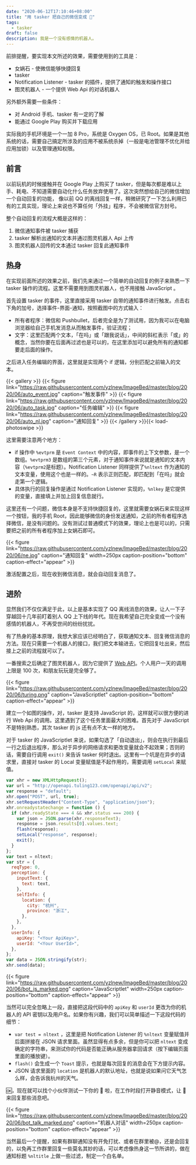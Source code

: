 ```yaml
---
date: "2020-06-12T17:10:46+08:00"
title: "用 tasker 把自己的微信变成 🤖"
tags:
  - tasker
draft: false
description: 我是一个没有感情的机器人。
---
```


前排提醒，要实现本文所述的效果，需要使用到的工具是：

- 女娲石 - 使微信能够快捷回复
- tasker
- Notification Listener - tasker 的插件，提供了通知的触发和操作接口
- 图灵机器人 - 一个提供 Web Api 的对话机器人

另外额外需要一些条件：

- 对 Android 手机、tasker 有一定的了解
- 能通过 Google Play 购买并下载应用

实际我的手机环境是一个一加 8 Pro，系统是 Oxygen OS，已 Root。如果是其他系统的话，需要自己搞定所涉及的应用不被系统杀掉（一般是电池管理不优化并给应用加锁）以及管理通知权限。

## 前言

以前玩机的时候接触并在 Google Play 上购买了 tasker，但是每次都是难以上手、耗电、不知道需要自动化什么任务放弃使用了。这次突然想给自己的微信增加一个自动回复的功能， 像以前 QQ 的离线回复一样，稍微研究了一下怎么利用已有的工具实现，理论上来说也不算任何「外挂」程序，不会被微信官方封号。

整个自动回复的流程大概是这样的：

1. 微信通知事件被 tasker 捕获
2. tasker 解析出通知的文本并通过图灵机器人 Api 上传
3. 图灵机器人回传的文本通过 tasker 回复此通知事件

## 热身

在实现前面所述的效果之前，我们先来通过一个简单的自动回复的例子来熟悉一下 tasker 操作的流程。这里不需要用到图灵机器人，也不用接触 JavaScript 。

首先设置 tasker 的事件，这里直接采用 tasker 自带的通知事件进行触发。点击右下角的加号，选择事件-界面-通知，按照截图中的方式输入：

- 所有者程序：微信和 Pushbullet，后者完全是为了测试用，因为我可以在电脑浏览器给自己手机发消息从而触发事件，验证流程；
- 文字：这里匹配两个文本，「在吗」或「跟我说话」，中间的斜杠表示「或」的概念，当然你要在后面再过滤也是可以的，在这里添加可以避免所有的通知都要走后面的操作。

之后进入任务编辑的界面，这里就是实现两个 if 逻辑，分别匹配之前输入的文本。

{{< gallery >}}
{{< figure link="https://raw.githubusercontent.com/yzlnew/ImageBed/master/blog/2020/06/auto_event.jpg" caption="触发事件" >}}
{{< figure link="https://raw.githubusercontent.com/yzlnew/ImageBed/master/blog/2020/06/auto_task.jpg" caption="任务编辑" >}}
{{< figure link="https://raw.githubusercontent.com/yzlnew/ImageBed/master/blog/2020/06/auto_nl.jpg" caption="通知回复" >}}
{{< /gallery >}}{{< load-photoswipe >}}

这里需要注意两个地方：

- if 操作中 `%evtprm` 是 `Event Context` 中的内容，即事件的上下文参数，是一个数组。`%evtprm3` 是数组的第三个元素，对于通知事件来说就是通知的文本内容（`%evtprm2`是标题）。Notification Listener 同样提供了`%nltext` 作为通知的文本变量，使用这个也是一样的。`~R` 表示正则匹配，即匹配到「在吗」就会走第一个逻辑。
- 具体执行的回复操作是通过 Notification Listener 实现的，`%nlkey` 是它提供的变量，直接填上并加上回复信息就行。

这里还有一个问题，微信本身是不支持快捷回复的，这里就需要女娲石来实现这样一个按钮，我的手机 Root，因此能够微信的身份发送通知，之前的所有者程序选择微信，是没有问题的。没有测试过普通模式下的效果，理论上也是可以的，只需要把之前的所有者程序加上女娲石即可。

{{< figure link="https://raw.githubusercontent.com/yzlnew/ImageBed/master/blog/2020/06/ne.jpg" caption="通知回复" width=250px caption-position="bottom" caption-effect="appear" >}}

激活配置之后，现在收到微信消息，就会自动回复消息了。

## 进阶

显然我们不仅仅满足于此，以上是基本实现了 QQ 离线消息的效果，让人一下子穿越回十几年前盯着别人 QQ 上下线的年代。现在我希望自己完全变成一个没有感情的机器人，不再受世间的纷纷扰扰。

有了热身的基本原理，我想大家应该已经明白了，获取通知文本、回复微信消息的方法。现在只需要一个机器人的接口，我们把文本输进去，它把回复吐出来，然后接上之前的流程就可以了。

一番搜索之后确定了图灵机器人，因为它提供了 [Web API](https://www.kancloud.cn/turing/www-tuling123-com/718227)。个人用户一天的调用上限是 100 次，和朋友玩玩是完全够了。

{{< figure link="https://raw.githubusercontent.com/yzlnew/ImageBed/master/blog/2020/06/turing.png" caption="JavaScriptlet" caption-position="bottom" caption-effect="appear" >}}

建立一个如图的操作，对，tasker 是支持 JavaScript 的，这样就可以很方便的进行 Web Api 的调用。这里遇到了这个任务里面最大的困难。首先对于 JavaScript 不是特别熟悉，其次 tasker 的 js 还有点不太一样的地方。

对于 tasker 的 JavaScriptlet 来说，如果勾选了「自动退出」，则会在执行到最后一行之后退出程序，那么对于异步的网络请求和更改变量就会不起效果；否则的话，需要自行调用 `exit()` 来告诉 tasker 何时退出。这里有一个坑是在异步的请求里，直接对 tasker 的 Local 变量赋值是不起作用的，需要调用 `setLocal` 来赋值。

```javascript
var xhr = new XMLHttpRequest();
var url = "http://openapi.tuling123.com/openapi/api/v2";
var response = "default";
xhr.open("POST", url, true);
xhr.setRequestHeader("Content-Type", "application/json");
xhr.onreadystatechange = function () {
  if (xhr.readyState === 4 && xhr.status === 200) {
    var json = JSON.parse(xhr.responseText);
    response = json.results[0].values.text;
    flash(response);
    setLocal("response", response);
    exit();
  }
};
var text = nltext;
var str = {
  reqType: 0,
  perception: {
    inputText: {
      text: text,
    },
    selfInfo: {
      location: {
        city: "杭州",
        province: "浙江",
      },
    },
  },
  userInfo: {
    apiKey: "<Your ApiKey>",
    userId: "<Your UserId>",
  },
};
var data = JSON.stringify(str);
xhr.send(data);
```

{{< figure link="https://raw.githubusercontent.com/yzlnew/ImageBed/master/blog/2020/06/bot_js_marked.png" caption="JavaScriptlet" width=250px caption-position="bottom" caption-effect="appear" >}}

当然可以完全忽略上一段，直接把这段代码中的 `apiKey` 和 `userId` 更改为你的机器人的 API 密钥以及用户名。如果你有兴趣，我们可以简单描述一下这段代码的细节：

- `var test = nltext` ，这里是把 Notification Listener 的 `%nltext` 变量赋值并后面拼接在 JSON 请求里面。虽然显得有点多余，但是你可以把 `nltext` 变成确定的字符串，来测试你的代码是否能正确从服务器拿回请求（按下编辑页面里面的播放键）。
- `flash()` 会生成一个 `Toast` 提示，也就是每次回复的消息会在下方提示内容。
- JSON 请求里面的 `location` 是机器人的默认地址，也就是说如果问它天气怎么样，会告诉我杭州的天气。

🆗，现在就可以找个小伙伴测试一下你的 🤖 啦，在工作时段打开静音模式，让 🤖 来回复那些消息吧。

{{< figure link="https://raw.githubusercontent.com/yzlnew/ImageBed/master/blog/2020/06/bot_talk_marked.png" caption="机器人对话" width=250px caption-position="bottom" caption-effect="appear" >}}

当然最后一个提醒，如果有群聊通知没有开免打扰、或者在群里被@，还是会回复的，以免再工作群里回复一些莫名其妙的话，可以考虑像热身这一节所讲的，做在通知标题 `%nltitle` 上做一些过滤，制定一个白名单。

